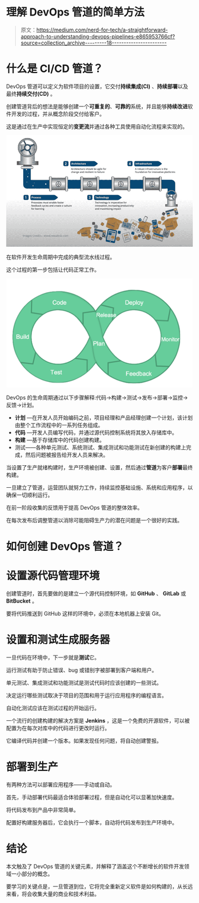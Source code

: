 # 理解 DevOps 管道的简单方法

> 原文：<https://medium.com/nerd-for-tech/a-straightforward-approach-to-understanding-devops-pipelines-e865953766cf?source=collection_archive---------18----------------------->

# 什么是 CI/CD 管道？

DevOps 管道可以定义为软件项目的设置，它交付**持续集成(CI)** 、**持续部署**以及最终**持续交付(CD)** 。

创建管道背后的想法是能够创建一个**可重复的**、**可靠的**系统，并且能够**持续改进**软件开发的过程，并从概念阶段交付给客户。

这是通过在生产中实现恒定的**变更流**并通过各种工具使用自动化流程来实现的。

![](img/57cc87d2b4642e478ca1a24643603a33.png)

在软件开发生命周期中完成的典型流水线过程。

这个过程的第一步包括让代码正常工作。

![](img/d81bbc802ed04cf27086b285c967b4e2.png)

DevOps 的生命周期通过以下步骤解释:代码->构建->测试->发布->部署->监控->反馈->计划。

*   **计划** —在开发人员开始编码之前，项目经理和产品经理创建一个计划，该计划由整个工作流程中的一系列任务组成。
*   **代码** —开发人员编写代码，并通过源代码控制系统将其放入存储库中。
*   **构建** —基于存储库中的代码创建构建。
*   测试——各种单元测试、系统测试、集成测试和功能测试在新创建的构建上完成，然后问题被报告给开发人员来解决。

当设置了生产就绪构建时，生产环境被创建、设置，然后通过**管道**为客户**部署**最终构建。

一旦建立了管道，运营团队就努力工作，持续监控基础设施、系统和应用程序，以确保一切顺利运行。

在前一阶段收集的反馈用于提高 DevOps 管道的整体效率。

在每次发布后调整管道以消除可能阻碍生产力的潜在问题是一个很好的实践。

# 如何创建 DevOps 管道？

# 设置源代码管理环境

创建管道时，首先要做的是建立一个源代码控制环境，如 **GitHub** 、 **GitLab** 或 **BitBucket** 。

要将代码推送到 GitHub 这样的环境中，必须在本地机器上安装 Git。

# 设置和测试生成服务器

一旦代码在环境中，下一步就是**测试**它。

运行测试有助于防止错误、bug 或错别字被部署到客户端和用户。

单元测试、集成测试和功能测试是测试代码时应该创建的一些测试。

决定运行哪些测试取决于项目的范围和用于运行应用程序的编程语言。

自动化测试应该在测试过程的开始运行。

一个流行的创建构建的解决方案是 **Jenkins** ，这是一个免费的开源软件，可以被配置为在每次对库中的代码进行更改时运行。

它编译代码并创建一个版本。如果发现任何问题，将自动创建警报。

# 部署到生产

有两种方法可以部署应用程序——手动或自动。

首先，手动部署代码最适合体验部署过程，但是自动化可以显著加快速度。

将代码发布到产品中非常简单。

配置好构建服务器后，它会执行一个脚本，自动将代码发布到生产环境中。

# 结论

本文触及了 DevOps 管道的关键元素，并解释了涵盖这个不断增长的软件开发领域一小部分的概念。

要学习的关键点是，一旦管道到位，它将完全重新定义软件是如何构建的，从长远来看，将会收集大量的商业和技术利益。